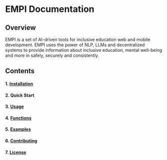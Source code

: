 # EMPI Documentation

## Overview
EMPI is a set of AI-driven tools for inclusive education web and mobile development. EMPI uses the power of NLP, LLMs and decentralized systems to provide information about inclusive education, mental well-being and more in safely, securely and consistently.

## Contents
#### 1. [Installation](https://github.com/vifirsanova/empi/blob/main/docs/installation.md)
#### 2. Quick Start
#### 3. [Usage](https://github.com/vifirsanova/empi/blob/main/modules/demos.ipynb)
#### 4. [Functions](https://github.com/vifirsanova/empi/tree/main/modules)
#### 5. [Examples](https://github.com/vifirsanova/empi/tree/main/demos)
#### 6. [Contributing](https://empi-crowdsourcing.static.domains/)
#### 7. [License](https://raw.githubusercontent.com/vifirsanova/empi-web/main/licence.pdf)
